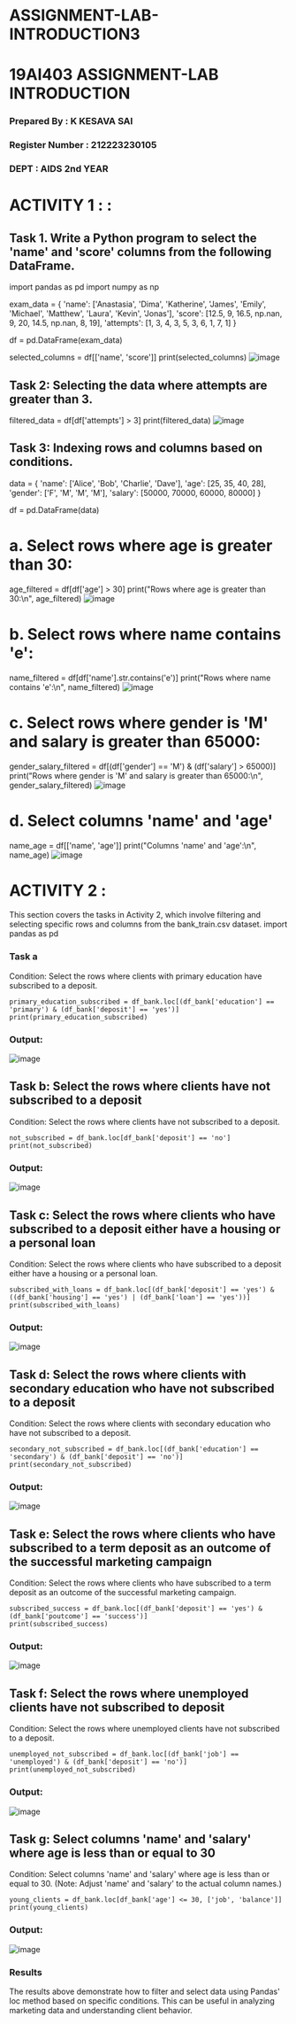 # ASSIGNMENT-LAB-INTRODUCTION3
# 19AI403 ASSIGNMENT-LAB INTRODUCTION
### Prepared By : K KESAVA SAI
### Register Number : 212223230105
### DEPT : AIDS 2nd YEAR
# **ACTIVITY 1 :** :
## Task 1. Write a Python program to select the 'name' and 'score' columns from the following DataFrame.


import pandas as pd
import numpy as np

exam_data = {
    'name': ['Anastasia', 'Dima', 'Katherine', 'James', 'Emily', 'Michael', 'Matthew', 'Laura', 'Kevin', 'Jonas'],
    'score': [12.5, 9, 16.5, np.nan, 9, 20, 14.5, np.nan, 8, 19],
    'attempts': [1, 3, 4, 3, 5, 3, 6, 1, 7, 1]
}

df = pd.DataFrame(exam_data)

selected_columns = df[['name', 'score']]
print(selected_columns)
![image](https://github.com/user-attachments/assets/e9380517-a82f-4125-9c34-db0da47d8901)


## Task 2: Selecting the data where attempts are greater than 3.

filtered_data = df[df['attempts'] > 3]
print(filtered_data)
![image](https://github.com/user-attachments/assets/50c90f80-ad6b-4853-ba50-3cb2718e2b94)

## Task 3: Indexing rows and columns based on conditions.

data = {
    'name': ['Alice', 'Bob', 'Charlie', 'Dave'],
    'age': [25, 35, 40, 28],
    'gender': ['F', 'M', 'M', 'M'],
    'salary': [50000, 70000, 60000, 80000]
}

df = pd.DataFrame(data)

# a. Select rows where age is greater than 30:
age_filtered = df[df['age'] > 30]
print("Rows where age is greater than 30:\n", age_filtered)
![image](https://github.com/user-attachments/assets/f3260b4e-1326-441d-b948-883411445728)

# b. Select rows where name contains 'e':
name_filtered = df[df['name'].str.contains('e')]
print("Rows where name contains 'e':\n", name_filtered)
![image](https://github.com/user-attachments/assets/50c09317-37b8-46e8-bd1b-549de8028897)

# c. Select rows where gender is 'M' and salary is greater than 65000:
gender_salary_filtered = df[(df['gender'] == 'M') & (df['salary'] > 65000)]
print("Rows where gender is 'M' and salary is greater than 65000:\n", gender_salary_filtered)
![image](https://github.com/user-attachments/assets/745382cc-0d38-487b-8153-ce1180e4e476)

# d. Select columns 'name' and 'age'
name_age = df[['name', 'age']]
print("Columns 'name' and 'age':\n", name_age)
![image](https://github.com/user-attachments/assets/bfc810d7-ba97-40fe-8adb-b3e3b1f314a7)

# **ACTIVITY 2 :**
This section covers the tasks in Activity 2, which involve filtering and selecting specific rows and columns from the bank_train.csv dataset.
import pandas as pd

### Task a
Condition: Select the rows where clients with primary education have subscribed to a deposit.
```
primary_education_subscribed = df_bank.loc[(df_bank['education'] == 'primary') & (df_bank['deposit'] == 'yes')]
print(primary_education_subscribed)
```
### Output:
![image](https://github.com/user-attachments/assets/5192346c-2cc3-4d61-ab73-8c5dc475e937)

## Task b: Select the rows where clients have not subscribed to a deposit
Condition: Select the rows where clients have not subscribed to a deposit.
```
not_subscribed = df_bank.loc[df_bank['deposit'] == 'no']
print(not_subscribed)
```
### Output:
![image](https://github.com/user-attachments/assets/d8a67745-ae4b-4149-a0b8-7f967a567a83)

## Task c: Select the rows where clients who have subscribed to a deposit either have a housing or a personal loan
Condition: Select the rows where clients who have subscribed to a deposit either have a housing or a personal loan.
```
subscribed_with_loans = df_bank.loc[(df_bank['deposit'] == 'yes') & ((df_bank['housing'] == 'yes') | (df_bank['loan'] == 'yes'))]
print(subscribed_with_loans)
```
### Output:
![image](https://github.com/user-attachments/assets/7c9a65c7-1a8e-49b9-8c28-ccf511ad0963)

## Task d: Select the rows where clients with secondary education who have not subscribed to a deposit
Condition: Select the rows where clients with secondary education who have not subscribed to a deposit.
````
secondary_not_subscribed = df_bank.loc[(df_bank['education'] == 'secondary') & (df_bank['deposit'] == 'no')]
print(secondary_not_subscribed)
````
### Output:
![image](https://github.com/user-attachments/assets/f1fd7f89-c9bc-4406-84ce-f892d4e6bb7d)

## Task e: Select the rows where clients who have subscribed to a term deposit as an outcome of the successful marketing campaign
Condition: Select the rows where clients who have subscribed to a term deposit as an outcome of the successful marketing campaign.
```
subscribed_success = df_bank.loc[(df_bank['deposit'] == 'yes') & (df_bank['poutcome'] == 'success')]
print(subscribed_success)
```
### Output:
![image](https://github.com/user-attachments/assets/fbc5c64b-31eb-41b9-860a-3c95307e8d6b)

## Task f: Select the rows where unemployed clients have not subscribed to deposit
Condition: Select the rows where unemployed clients have not subscribed to a deposit.
```
unemployed_not_subscribed = df_bank.loc[(df_bank['job'] == 'unemployed') & (df_bank['deposit'] == 'no')]
print(unemployed_not_subscribed)
```
### Output:
![image](https://github.com/user-attachments/assets/28060a01-3eae-462d-9ed7-bf8f6852c39b)

## Task g: Select columns 'name' and 'salary' where age is less than or equal to 30
Condition: Select columns 'name' and 'salary' where age is less than or equal to 30. (Note: Adjust 'name' and 'salary' to the actual column names.)
```
young_clients = df_bank.loc[df_bank['age'] <= 30, ['job', 'balance']]
print(young_clients)
```
### Output:
![image](https://github.com/user-attachments/assets/dd02d911-fba6-4581-8914-0ebee3be42f9)

### Results
The results above demonstrate how to filter and select data using Pandas' loc method based on specific conditions. This can be useful in analyzing marketing data and understanding client behavior.


